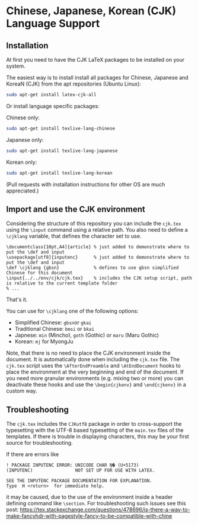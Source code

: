 # Chinese, Japanese, Korean (CJK) Language Support

## Installation

At first you need to have the CJK LaTeX packages to be installed on your system.
 
The easiest way is to install install all packages for Chinese, Japanese and KoreaN (CJK) from the apt repositories (Ubuntu Linux):


```bash
sudo apt-get install latex-cjk-all
```

Or install language specific packages:

Chinese only:

```bash
sudo apt-get install texlive-lang-chinese
```

Japanese only:

```bash
sudo apt-get install texlive-lang-japanese
```

Korean only:

```bash
sudo apt-get install texlive-lang-korean
```

(Pull requests with installation instructions for other OS are much appreciated.)

## Import and use the CJK environment

Considering the structure of this repository you can include the `cjk.tex` using the `\input` command using a relative path. You also need to define a `\cjklang` variable, that defines the character set to use.

```
\documentclass[10pt,A4]{article} % just added to demonstrate where to put the \def and input	
\usepackage[utf8]{inputenc}      % just added to demonstrate where to put the \def and input
\def \cjklang {gbsn}             % defines to use gbsn simplified Chinese for this document
\input{../../env/cjk/cjk.tex}    % includes the CJK setup script, path is relative to the current template folder
% ...
```

That's it.

You can use for `\cjklang` one of the following options: 

* Simplified Chinese: `gbsn`or `gkai` 
* Traditional Chinese: `bmsi` or `bkai`  
* Japnese: `min` (Mincho), `goth` (Gothic) or `maru` (Maru Gothic)
* Korean: `mj` for MyongJu

Note, that there is no need to place the CJK environment inside the document. It is automatically done when including the `cjk.tex` file. The `cjk.tex` script uses the `\AfterEndPreamble` and `\AtEndDocument` hooks to place the environment at the very beginning and end of the document.
If you need more granular environments (e.g. mixing two or more) you can deactivate these hooks and use the `\begin{cjkenv}` and `\end{cjkenv}` in a custom way.

## Troubleshooting

The `cjk.tex` includes the `CJKutf8` package in order to cross-support the typesetting with the UTF-8 based typesetting of the `main.tex` files of the templates. If there is trouble in displaying characters, this may be your first source for troubleshooting.

If there are errors like 

```
! PACKAGE INPUTENC ERROR: UNICODE CHAR Ņ� (U+5173)
(INPUTENC)                NOT SET UP FOR USE WITH LATEX.

SEE THE INPUTENC PACKAGE DOCUMENTATION FOR EXPLANATION.
Type  H <return>  for immediate help.
``` 

it may be caused, due to the use of the environment inside a header defining command like `\section`. 
For troubleshooting such issues see this post: https://tex.stackexchange.com/questions/478696/is-there-a-way-to-make-fancyhdr-with-pagestyle-fancy-to-be-compatible-with-chine
